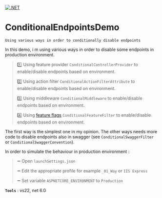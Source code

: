 [![.NET](https://github.com/aimenux/ConditionalEndpointsDemo/actions/workflows/ci.yml/badge.svg?branch=main)](https://github.com/aimenux/ConditionalEndpointsDemo/actions/workflows/ci.yml)

# ConditionalEndpointsDemo
```
Using various ways in order to conditionally disable endpoints
```

In this demo, i m using various ways in order to disable some endpoints in production environment.
>
> :one: Using feature provider `ConditionalControllerProvider` to enable/disable endpoints based on environment.
>
> :two: Using action filter `ConditionalActionFilterAttribute` to enable/disable endpoints based on environment.
>
> :three: Using middleware `ConditionalMiddleware` to enable/disable endpoints based on environment.
>
> :four: Using [feature flags](https://github.com/microsoft/FeatureManagement-Dotnet) `ConditionalFeatureFilter` to enable/disable endpoints based on environment.
>

The first way is the simplest one in my opinion. The other ways needs more code to disable endpoints also in swagger (see `ConditionalSwaggerFilter` or `ConditionalSwaggerConvention`).

In order to simulate the behaviour in production environment :
>
> :heavy_minus_sign: Open `launchSettings.json`
>
> :heavy_minus_sign: Edit the appropriate profile for example `_01_Way` or `IIS Express`
>
> :heavy_minus_sign: Set variable `ASPNETCORE_ENVIRONMENT` to `Production`

**`Tools`** : vs22, net 6.0